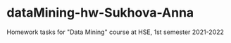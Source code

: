 # dataMining-hw-Sukhova-Anna
Homework tasks for "Data Mining" course at HSE, 1st semester 2021-2022
